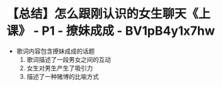 # 【总结】怎么跟刚认识的女生聊天《上课》 - P1 - 撩妹成成 - BV1pB4y1x7hw

-   歌词内容包含撩妹成成的话题
    1.  歌词描述了一段男女之间的互动
    2.  女生对男生产生了吸引力
    3.  描述了一种赌博的比喻方式